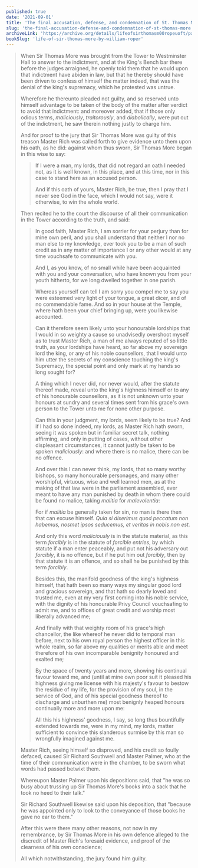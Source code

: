 ```yaml
---
published: true
date: '2021-09-01'
title: 'The final accusation, defense, and condemnation of St. Thomas More'
slug: 'the-final-accusation-defense-and-condemnation-of-st-thomas-more'
archiveLink: 'https://archive.org/details/lifeofsirthomasm00ropeuoft/page/85?view=theater'
bookSlug: 'life-of-sir-thomas-more-by-william-roper'
---
```


> When Sir Thomas More was brought from the Tower to Westminster Hall to answer to the indictment, and at the King's Bench bar there before the judges arraigned, he openly told them that he would upon that indictment have abiden in law, but that he thereby should have been driven to confess of himself the matter indeed, that was the denial of the king's supremacy, which he protested was untrue.
>
> Wherefore he thereunto pleaded not guilty, and so reserved unto himself advantage to be taken of the body of the matter after verdict to avoid that indictment: and moreover added, that if those only odious terms, *maliciously*, *traitorously*, and *diabolically*, were put out of the indictment, he saw therein nothing justly to charge him.
>
> And for proof to the jury that Sir Thomas More was guilty of this treason Master Rich was called forth to give evidence unto them upon his oath, as he did: against whom thus sworn, Sir Thomas More began in this wise to say:
>
> > If I were a man, my lords, that did not regard an oath I needed not, as it is well known, in this place, and at this time, nor in this case to stand here as an accused person.
> >
> > And if this oath of yours, Master Rich, be true, then I pray that I never see God in the face, which I would not say, were it otherwise, to win the whole world.
>
> Then recited he to the court the discourse of all their communication in the Tower according to the truth, and said:
>
> > In good faith, Master Rich, I am sorrier for your perjury than for mine own peril, and you shall understand that neither I nor no man else to my knowledge, ever took you to be a man of such credit as in any matter of importance I or any other would at any time vouchsafe to communicate with you.
> >
> > And I, as you know, of no small while have been acquainted with you and your conversation, who have known you from your youth hitherto, for we long dwelled together in one parish.
> >
> > Whereas yourself can tell I am sorry you compel me to say you were esteemed very light of your tongue, a great dicer, and of no commendable fame. And so in your house at the Temple, where hath been your chief bringing up, were you likewise accounted.
> >
> > Can it therefore seem likely unto your honourable lordships that I would in so weighty a cause so unadvisedly overshoot myself as to trust Master Rich, a man of me always reputed of so little truth, as your lordships have heard, so far above my sovereign lord the king, or any of his noble counsellors, that I would unto him utter the secrets of my conscience touching the king's Supremacy, the special point and only mark at my hands so long sought for?
> >
> > A thing which I never did, nor never would, after the statute thereof made, reveal unto the king's highness himself or to any of his honourable counsellors, as it is not unknown unto your honours at sundry and several times sent from his grace's own person to the Tower unto me for none other purpose.
> >
> > Can this in your judgment, my lords, seem likely to be true? And if I had so done indeed, my lords, as Master Rich hath sworn, seeing it was spoken but in familiar secret talk, nothing affirming, and only in putting of cases, without other displeasant circumstances, it cannot justly be taken to be spoken *maliciously*: and where there is no malice, there can be no offence.
> >
> > And over this I can never think, my lords, that so many worthy bishops, so many honourable personages, and many other worshipful, virtuous, wise and well learned men, as at the making of that law were in the parliament assembled, ever meant to have any man punished by death in whom there could be found no malice, taking *malitia* for *malevolentia*:
> >
> > For if *malitia* be generally taken for sin, no man is there then that can excuse himself. *Quia si dixerimus quod peccatum non habemus, nosmet ipsos seducemus, et veritas in nobis non est.*
> >
> > And only this word *maliciously* is in the statute material, as this term *forcibly* is in the statute of *forcible entries*, by which statute if a man enter peaceably, and put not his adversary out *forcibly*, it is no offence, but if he put him out *forcibly*, then by that statute it is an offence, and so shall he be punished by this term *forcibly*.
> >
> > Besides this, the manifold goodness of the king's highness himself, that hath been so many ways my singular good lord and gracious sovereign, and that hath so dearly loved and trusted me, even at my very first coming into his noble service, with the dignity of his honourable Privy Council vouchsafing to admit me, and to offices of great credit and worship most liberally advanced me;
> >
> > And finally with that weighty room of his grace's high chancellor, the like whereof he never did to temporal man before, next to his own royal person the highest officer in this whole realm, so far above my qualities or merits able and meet therefore of his own incomparable benignity honoured and exalted me;
> >
> > By the space of twenty years and more, showing his continual favour toward me, and (until at mine own poor suit it pleased his highness giving me license with his majesty's favour to bestow the residue of my life, for the provision of my soul, in the service of God, and of his special goodness thereof to discharge and unburthen me) most benignly heaped honours continually more and more upon me:
> >
> > All this his highness' goodness, I say, so long thus bountifully extended towards me, were in my mind, my lords, matter sufficient to convince this slanderous surmise by this man so wrongfully imagined against me.
>
> Master Rich, seeing himself so disproved, and his credit so foully defaced, caused Sir Richard Southwell and Master Palmer, who at the time of their communication were in the chamber, to be sworn what words had passed betwixt them.
>
> Whereupon Master Palmer upon his depositions said, that "he was so busy about trussing up Sir Thomas More's books into a sack that he took no heed to their talk."
>
> Sir Richard Southwell likewise said upon his deposition, that "because he was appointed only to look to the conveyance of those books he gave no ear to them."
>
> After this were there many other reasons, not now in my remembrance, by Sir Thomas More in his own defence alleged to the discredit of Master Rich's foresaid evidence, and proof of the clearness of his own conscience;
>
> All which notwithstanding, the jury found him guilty.